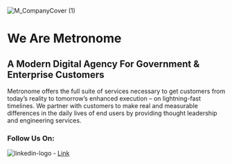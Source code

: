 ![M_CompanyCover (1)](https://github.com/user-attachments/assets/e48d8883-2bb0-4ff1-9756-209f2f43f1c8)

# We Are Metronome
## A Modern Digital Agency For Government & Enterprise Customers

Metronome offers the full suite of services necessary to get customers from today’s reality to tomorrow’s enhanced execution – on lightning-fast timelines. We partner with customers to make real and measurable differences in the daily lives of end users by providing thought leadership and engineering services.

### Follow Us On:

![linkedin-logo](https://github.com/user-attachments/assets/0f1fd475-f860-4c04-84ed-ece8ef9bae71) - [Link](https://www.linkedin.com/company/metronome-llc/)
